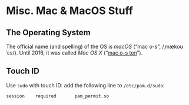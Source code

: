# Misc. Mac & MacOS Stuff

## The Operating System

The official name (and spelling) of the OS is _macOS_ (“mac o-s”, /ˌmækoʊˈɛs/). Until 2016, it was called _Mac OS X_ (“[mac o-s ten](https://support.apple.com/kb/TA22541)”).

## Touch ID

Use `sudo` with touch ID: add the following line to `/etc/pam.d/sudo`:

```shell
session    required       pam_permit.so
```
